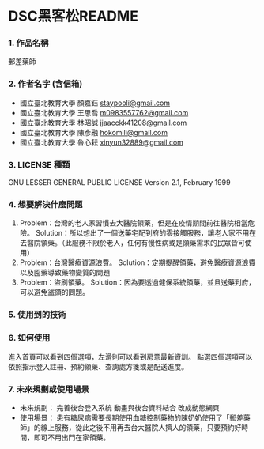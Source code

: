 # DSC黑客松README

### 1. 作品名稱
郵差藥師
### 2. 作者名字 (含信箱)
* 國立臺北教育大學 顏嘉鈺 staypooli@gmail.com
* 國立臺北教育大學 王思喬 m0983557762@gmail.com
* 國立臺北教育大學 林昭誠 jjaacckk41208@gmail.com
* 國立臺北教育大學 陳彥融 hokomili@gmail.com
* 國立臺北教育大學 魯心耘 xinyun32889@gmail.com
### 3. LICENSE 種類
GNU LESSER GENERAL PUBLIC LICENSE
Version 2.1, February 1999
### 4. 想要解決什麼問題
1. Problem：台灣的老人家習慣去大醫院領藥，但是在疫情期間前往醫院相當危險。
Solution：所以想出了一個送藥宅配到府的零接觸服務，讓老人家不用在去醫院領藥。（此服務不限於老人，任何有慢性病或是領藥需求的民眾皆可使用）
2. Problem：台灣醫療資源浪費。
Solution：定期提醒領藥，避免醫療資源浪費以及囤藥導致藥物變質的問題
3. Problem：盜刷領藥。
Solution：因為要透過健保系統領藥，並且送藥到府，可以避免盜領的問題。

### 5. 使用到的技術
### 6. 如何使用
進入首頁可以看到四個選項，左滑則可以看到房意最新資訓。
點選四個選項可以依照指示登入註冊、預約領藥、查詢處方箋或是配送進度。
### 7. 未來規劃或使用場景
* 未來規劃：
  完善後台登入系統
  動畫與後台資料結合
  改成動態網頁
* 使用場景：
  患有糖尿病需要長期使用血糖控制藥物的陳奶奶使用了「郵差藥師」的線上服務，從此之後不用再去台大醫院人擠人的領藥，只要預約好時間，即可不用出門在家領藥。